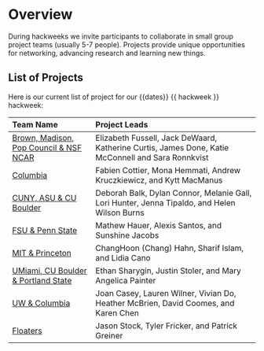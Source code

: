 # Overview

During hackweeks we invite participants to collaborate in small group project teams (usually 5-7 people). Projects provide unique opportunities for networking, advancing research and learning new things.

## List of Projects

Here is our current list of project for our {{dates}} {{ hackweek }} hackweek:

| Team Name                                    | Project Leads                                                                                     |
| :------------------------------------------- | :------------------------------------------------------------------------------------------------ |
| [Brown, Madison, Pop Council & NSF NCAR](01) | Elizabeth Fussell, Jack DeWaard, Katherine Curtis, James Done, Katie McConnell and Sara Ronnkvist |
| [Columbia](02)                               | Fabien Cottier, Mona Hemmati, Andrew Kruczkiewicz, and Kytt MacManus                              |
| [CUNY, ASU & CU Boulder](03)                 | Deborah Balk, Dylan Connor, Melanie Gall, Lori Hunter, Jenna Tipaldo, and Helen Wilson Burns      |
| [FSU & Penn State](04)                       | Mathew Hauer, Alexis Santos, and Sunshine Jacobs                                                  |
| [MIT & Princeton](05)                        | ChangHoon (Chang) Hahn, Sharif Islam, and Lidia Cano                                              |
| [UMiami, CU Boulder & Portland State](06)    | Ethan Sharygin, Justin Stoler, and Mary Angelica Painter                                          |
| [UW & Columbia](07)                          | Joan Casey, Lauren Wilner, Vivian Do, Heather McBrien, David Coomes, and Karen Chen               |
| [Floaters](08)                               | Jason Stock, Tyler Fricker, and Patrick Greiner                                                   |